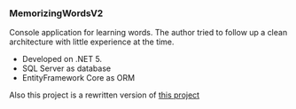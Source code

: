 ### MemorizingWordsV2

Console application for learning words.
The author tried to follow up a clean architecture with little experience at the time.

 - Developed on .NET 5.
 - SQL Server as database
 - EntityFramework Core as ORM

Also this project is a rewritten version of [this project](https://github.com/unitondev/MemorizingWords)
